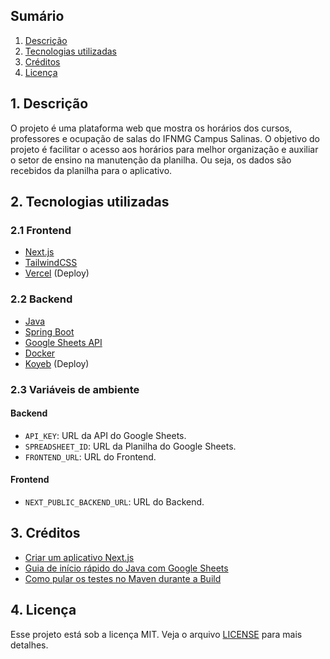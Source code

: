 ## Sumário

1. [Descrição](#descricao)
2. [Tecnologias utilizadas](#tecnologias)
3. [Créditos](#creditos)
4. [Licença](#licenca)

<div id='descricao'/> 

## 1. Descrição

O projeto é uma plataforma web que mostra os horários dos cursos, professores e ocupação de salas do IFNMG Campus Salinas. O objetivo do projeto é facilitar o acesso aos horários para melhor organização e auxiliar o setor de ensino na manutenção da planilha. Ou seja, os dados são recebidos da planilha para o aplicativo.

<div id='tecnologias'/> 

## 2. Tecnologias utilizadas

### 2.1 Frontend

- [Next.js](https://nextjs.org/)
- [TailwindCSS](https://tailwindcss.com/)
- [Vercel](https://vercel.com/) (Deploy)

### 2.2 Backend

- [Java](https://www.java.com/pt-BR/download/help/whatis_java.html)
- [Spring Boot](https://spring.io/projects/spring-boot)
- [Google Sheets API](https://developers.google.com/sheets/api/reference/rest?hl=pt-br)
- [Docker](https://www.docker.com/)
- [Koyeb](https://www.koyeb.com/) (Deploy)

### 2.3 Variáveis de ambiente

#### Backend
- `API_KEY`: URL da API do Google Sheets.
- `SPREADSHEET_ID`: URL da Planilha do Google Sheets.
- `FRONTEND_URL`: URL do Frontend.
#### Frontend
- `NEXT_PUBLIC_BACKEND_URL`: URL do Backend.

<div id='creditos'/> 

## 3. Créditos

- [Criar um aplicativo Next.js](https://nextjs.org/docs/pages/api-reference/cli/create-next-app)
- [Guia de início rápido do Java com Google Sheets](https://developers.google.com/sheets/api/quickstart/java?hl=pt-br)
- [Como pular os testes no Maven durante a Build](https://marlonluan.com.br/posts/maven-pular-testes/)

<div id='licenca'/> 

## 4. Licença

Esse projeto está sob a licença MIT. Veja o arquivo [LICENSE](LICENSE.md) para mais detalhes.

